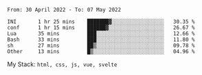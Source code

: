 <!--START_SECTION:waka-->

```text
From: 30 April 2022 - To: 07 May 2022

INI       1 hr 25 mins    ███████▓░░░░░░░░░░░░░░░░░   30.35 %
conf      1 hr 15 mins    ██████▓░░░░░░░░░░░░░░░░░░   26.67 %
Lua       35 mins         ███░░░░░░░░░░░░░░░░░░░░░░   12.66 %
Bash      33 mins         ███░░░░░░░░░░░░░░░░░░░░░░   11.80 %
sh        27 mins         ██▒░░░░░░░░░░░░░░░░░░░░░░   09.78 %
Other     13 mins         █▒░░░░░░░░░░░░░░░░░░░░░░░   04.96 %
```

<!--END_SECTION:waka-->
My Stack: `html, css, js, vue, svelte`
